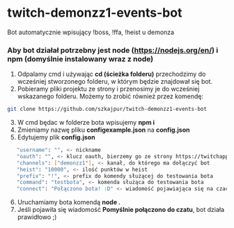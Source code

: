 # twitch-demonzz1-events-bot
Bot automatycznie wpisujący !boss, !ffa, !heist u demonza

### Aby bot działał potrzebny jest node (https://nodejs.org/en/) i npm (domyślnie instalowany wraz z node)

1. Odpalamy cmd i używając **cd (ścieżka folderu)** przechodzimy do wcześniej stworzonego folderu, w którym będzie znajdował się bot.
2. Pobieramy pliki projektu ze strony i przenosimy je do wcześniej wskazanego folderu. Możemy to zrobić również przez komendę:
```bash
git clone https://github.com/szkajpur/twitch-demonzz1-events-bot
```
3. W cmd będac w folderze bota wpisujemy **npm i**
4. Zmieniamy nazwę pliku **configexample.json** na **config.json**
5. Edytujemy plik **config.json**
```bash
   "username": "", <- nickname
   "oauth": "", <- klucz oauth, bierzemy go ze strony https://twitchapps.com/tmi/ ! KOPIUJEMY WRAZ Z OAUTH: !
   "channels": ["demonzz1"], <- kanał, do którego ma dołączyć bot
   "heist": "10000", <- ilość punktów w heist
   "prefix": "!", <- prefix do komendy służącej do testowania bota
   "command": "testbota", <- komenda służąca do testowania bota
   "connect": "Połączono bota! :D" <- wiadomość pojawiająca się na czacie po połączeniu się bota
```
6. Uruchamiamy bota komendą **node .**
7. Jeśli pojawiła się wiadomość **Pomyślnie połączono do czatu**, bot działa prawidłowo ;)
